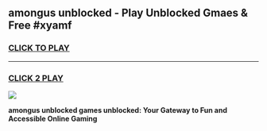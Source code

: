 
## amongus unblocked - Play Unblocked Gmaes & Free #xyamf
<h3>
<a href="https://news.freeplayer.one?title=amongus_unblocked&ref=24F">CLICK TO PLAY</a></h3>
<hr>

<h3>
<a href="https://news.freeplayer.one?title=amongus_unblocked&ref=24F">CLICK 2 PLAY</a>
  
</h3>

<a href="https://news.freeplayer.one?title=amongus_unblocked&ref=24F/"><img src="https://clearcache.store/games.png"></a>


**amongus unblocked games unblocked: Your Gateway to Fun and Accessible Online Gaming**

